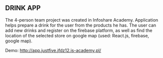 ## DRINK APP

The 4-person team project was created in Infoshare Academy. Application helps prepare a drink for the user from the products he has. The user can add new drinks and register on the firebase platform, as well as find the location of the selected store on google map (used: React.js, firebase, google map).


Demo: http://app.justfive.jfdz12.is-academy.pl/
